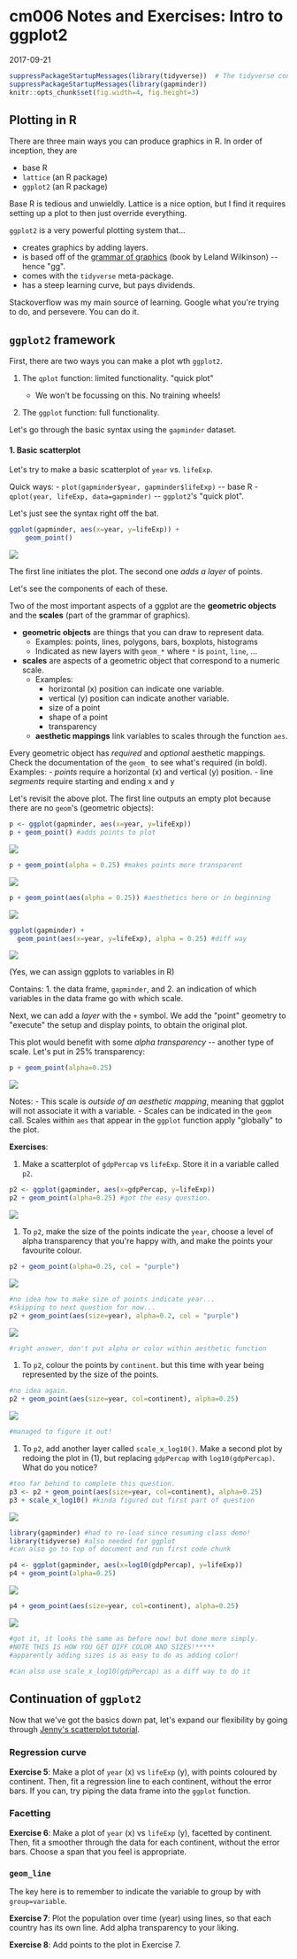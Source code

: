 cm006 Notes and Exercises: Intro to ggplot2
================
2017-09-21

``` r
suppressPackageStartupMessages(library(tidyverse))  # The tidyverse contains ggplot2!
suppressPackageStartupMessages(library(gapminder))
knitr::opts_chunk$set(fig.width=4, fig.height=3)
```

Plotting in R
-------------

There are three main ways you can produce graphics in R. In order of inception, they are

-   base R
-   `lattice` (an R package)
-   `ggplot2` (an R package)

Base R is tedious and unwieldly. Lattice is a nice option, but I find it requires setting up a plot to then just override everything.

`ggplot2` is a very powerful plotting system that...

-   creates graphics by adding layers.
-   is based off of the [grammar of graphics](http://www.springer.com/gp/book/9780387245447) (book by Leland Wilkinson) -- hence "gg".
-   comes with the `tidyverse` meta-package.
-   has a steep learning curve, but pays dividends.

Stackoverflow was my main source of learning. Google what you're trying to do, and persevere. You can do it.

`ggplot2` framework
-------------------

First, there are two ways you can make a plot wth `ggplot2`.

1.  The `qplot` function: limited functionality. "quick plot"
    -   We won't be focussing on this. No training wheels!

2.  The `ggplot` function: full functionality.

Let's go through the basic syntax using the `gapminder` dataset.

#### 1. Basic scatterplot

Let's try to make a basic scatterplot of `year` vs. `lifeExp`.

Quick ways: - `plot(gapminder$year, gapminder$lifeExp)` -- base R - `qplot(year, lifeExp, data=gapminder)` -- `ggplot2`'s "quick plot".

Let's just see the syntax right off the bat.

``` r
ggplot(gapminder, aes(x=year, y=lifeExp)) +
    geom_point()
```

![](cm006_files/figure-markdown_github-ascii_identifiers/unnamed-chunk-2-1.png)

The first line initiates the plot. The second one *adds a layer* of points.

Let's see the components of each of these.

Two of the most important aspects of a ggplot are the **geometric objects** and the **scales** (part of the grammar of graphics).

-   **geometric objects** are things that you can draw to represent data.
    -   Examples: points, lines, polygons, bars, boxplots, histograms
    -   Indicated as new layers with `geom_*` where `*` is `point`, `line`, ...
-   **scales** are aspects of a geometric object that correspond to a numeric scale.
    -   Examples:
        -   horizontal (x) position can indicate one variable.
        -   vertical (y) position can indicate another variable.
        -   size of a point
        -   shape of a point
        -   transparency
    -   **aesthetic mappings** link variables to scales through the function `aes`.

Every geometric object has *required* and *optional* aesthetic mappings. Check the documentation of the `geom_` to see what's required (in bold). Examples: - *points* require a horizontal (x) and vertical (y) position. - line *segments* require starting and ending x and y

Let's revisit the above plot. The first line outputs an empty plot because there are no `geom`'s (geometric objects):

``` r
p <- ggplot(gapminder, aes(x=year, y=lifeExp))
p + geom_point() #adds points to plot
```

![](cm006_files/figure-markdown_github-ascii_identifiers/unnamed-chunk-3-1.png)

``` r
p + geom_point(alpha = 0.25) #makes points more transparent
```

![](cm006_files/figure-markdown_github-ascii_identifiers/unnamed-chunk-3-2.png)

``` r
p + geom_point(aes(alpha = 0.25)) #aesthetics here or in beginning
```

![](cm006_files/figure-markdown_github-ascii_identifiers/unnamed-chunk-3-3.png)

``` r
ggplot(gapminder) +
  geom_point(aes(x=year, y=lifeExp), alpha = 0.25) #diff way
```

![](cm006_files/figure-markdown_github-ascii_identifiers/unnamed-chunk-3-4.png)

(Yes, we can assign ggplots to variables in R)

Contains: 1. the data frame, `gapminder`, and 2. an indication of which variables in the data frame go with which scale.

Next, we can add a *layer* with the `+` symbol. We add the "point" geometry to "execute" the setup and display points, to obtain the original plot.

This plot would benefit with some *alpha transparency* -- another type of scale. Let's put in 25% transparency:

``` r
p + geom_point(alpha=0.25)
```

![](cm006_files/figure-markdown_github-ascii_identifiers/unnamed-chunk-4-1.png)

Notes: - This scale is *outside of an aesthetic mapping*, meaning that ggplot will not associate it with a variable. - Scales can be indicated in the `geom` call. Scales within `aes` that appear in the `ggplot` function apply "globally" to the plot.

**Exercises**:

1.  Make a scatterplot of `gdpPercap` vs `lifeExp`. Store it in a variable called `p2`.

``` r
p2 <- ggplot(gapminder, aes(x=gdpPercap, y=lifeExp))
p2 + geom_point(alpha=0.25) #got the easy question.
```

![](cm006_files/figure-markdown_github-ascii_identifiers/unnamed-chunk-5-1.png)

1.  To `p2`, make the size of the points indicate the `year`, choose a level of alpha transparency that you're happy with, and make the points your favourite colour.

``` r
p2 + geom_point(alpha=0.25, col = "purple")
```

![](cm006_files/figure-markdown_github-ascii_identifiers/unnamed-chunk-6-1.png)

``` r
#no idea how to make size of points indicate year...
#skipping to next question for now...
p2 + geom_point(aes(size=year), alpha=0.2, col = "purple")
```

![](cm006_files/figure-markdown_github-ascii_identifiers/unnamed-chunk-6-2.png)

``` r
#right answer, don't put alpha or color within aesthetic function
```

1.  To `p2`, colour the points by `continent`. but this time with year being represented by the size of the points.

``` r
#no idea again.
p2 + geom_point(aes(size=year, col=continent), alpha=0.25)
```

![](cm006_files/figure-markdown_github-ascii_identifiers/unnamed-chunk-7-1.png)

``` r
#managed to figure it out!
```

1.  To `p2`, add another layer called `scale_x_log10()`. Make a second plot by redoing the plot in (1), but replacing `gdpPercap` with `log10(gdpPercap)`. What do you notice?

``` r
#too far behind to complete this question.
p3 <- p2 + geom_point(aes(size=year, col=continent), alpha=0.25)
p3 + scale_x_log10() #kinda figured out first part of question
```

![](cm006_files/figure-markdown_github-ascii_identifiers/unnamed-chunk-8-1.png)

``` r
library(gapminder) #had to re-load since resuming class demo!
library(tidyverse) #also needed for ggplot
#can also go to top of document and run first code chunk

p4 <- ggplot(gapminder, aes(x=log10(gdpPercap), y=lifeExp))
p4 + geom_point(alpha=0.25)
```

![](cm006_files/figure-markdown_github-ascii_identifiers/unnamed-chunk-8-2.png)

``` r
p4 + geom_point(aes(size=year, col=continent), alpha=0.25)
```

![](cm006_files/figure-markdown_github-ascii_identifiers/unnamed-chunk-8-3.png)

``` r
#got it, it looks the same as before now! but done more simply.
#NOTE THIS IS HOW YOU GET DIFF COLOR AND SIZES!*****
#apparently adding sizes is as easy to do as adding color!

#can also use scale_x_log10(gdpPercap) as a diff way to do it
```

Continuation of `ggplot2`
-------------------------

Now that we've got the basics down pat, let's expand our flexibility by going through [Jenny's scatterplot tutorial](https://github.com/jennybc/ggplot2-tutorial/blob/master/gapminder-ggplot2-scatterplot.md).

### Regression curve

**Exercise 5**: Make a plot of `year` (x) vs `lifeExp` (y), with points coloured by continent. Then, fit a regression line to each continent, without the error bars. If you can, try piping the data frame into the `ggplot` function.

### Facetting

**Exercise 6**: Make a plot of `year` (x) vs `lifeExp` (y), facetted by continent. Then, fit a smoother through the data for each continent, without the error bars. Choose a span that you feel is appropriate.

### `geom_line`

The key here is to remember to indicate the variable to group by with `group=variable`.

**Exercise 7**: Plot the population over time (year) using lines, so that each country has its own line. Add alpha transparency to your liking.

**Exercise 8**: Add points to the plot in Exercise 7.
